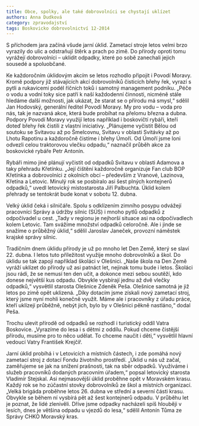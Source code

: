 ```yaml
---
title: Obce, spolky, ale také dobrovolníci se chystají uklízet
authors: Anna Dudková
category: zpravodajství
tags: Boskovicko dobrovolnictví 12-2014
---
```


S příchodem jara začíná všude jarní úklid. Zametací stroje letos velmi brzo vyrazily do ulic a odstraňují štěrk a prach po zimě. Do přírody oproti tomu vyrážejí dobrovolníci – uklidit odpadky, které po sobě zanechali jejich sousedé a spoluobčané.

Ke každoročním úklidovým akcím se letos rozhodlo připojit i Povodí Moravy. Kromě podpory již stávajících akcí dobrovolníků čisticích břehy řek, vyrazí s pytli a rukavicemi podél říčních toků i samotný management podniku. „Péče o vodu a vodní toky sice patří k naší každodenní činnosti, nicméně stále hledáme další možnosti, jak ukázat, že starat se o přírodu má smysl,“ sdělil Jan Hodovský, generální ředitel Povodí Moravy. My pro vodu – voda pro nás, tak je nazvaná akce, která bude probíhat na přelomu března a dubna. Podpory Povodí Moravy využijí letos například i boskovičtí rybáři, kteří doteď břehy řek čistili z vlastní iniciativy. „Plánujeme vyčistit Bělou od soutoku se Svitavou až po Šmelcovnu, Svitavu v oblasti Svitávky až po Lhotu Rapotinu a každoročně čistíme i břehy Úmoří. Od Úmoří jsme loni odvezli celou traktorovou vlečku odpadu,“ naznačil průběh akce za boskovické rybáře Petr Antonín.

Rybáři mimo jiné plánují vyčistit od odpadků Svitavu v oblasti Adamova a taky přehradu Křetínku. „Její čištění každoročně organizuje Fan club BOP Křetínka a dobrovolníci z okolních obcí – především z Vranové, Lazinova, Křetína a Letovic. Minulý rok se posbíralo asi šest plných kontejnerů odpadků,“ uvedl letovický místostarosta Jiří Palbuchta. Úklid kolem přehrady se tentokrát bude konat v sobotu 12. dubna.

Velký úklid čeká i silničáře. Spolu s odklízením zimního posypu odvážejí pracovníci Správy a údržby silnic (SÚS) i mnoho pytlů odpadků z odpočívadel u cest. „Tady v regionu je nejhorší situace asi na odpočívadlech kolem Letovic. Tam svážíme množství odpadků celoročně. Ale i jinde se snažíme o průběžný úklid,“ sdělil Jaroslav Janeček, provozní náměstek krajské správy silnic.

Tradičním dnem úklidu přírody je už po mnoho let Den Země, který se slaví 22. dubna. I letos tuto příležitost využije mnoho dobrovolníků a škol. Do úklidu se tak zapojí například školáci v Olešnici. „Naše škola na Den Země vyráží uklízet do přírody už asi patnáct let, nejinak tomu bude i letos. Školáci jsou rádi, že se nemusí ten den učit, a dokonce mezi sebou soutěží, kdo donese největší kus odpadu. Obvykle vysbírají jednu až dvě vlečky odpadků,“ vysvětlil starosta Olešnice Zdeněk Peša. Olešnice samotná je již letos po zimě opět uklizená. „Díky dotacím jsme získali nový zametací stroj, který jsme nyní mohli konečně využít. Máme ale i pracovníky z úřadu práce, kteří uklízejí průběžně, nebýt jich, bylo by v Olešnici pěkně nastláno,“ dodal Peša.

Trochu ulevit přírodě od odpadků se rozhodl i turistický oddíl Vatra Boskovice. „Vyrazíme do lesa i s dětmi z oddílu. Pokud chceme čistější přírodu, musíme pro to něco udělat. To chceme naučit i děti,“ vysvětlil hlavní vedoucí Vatry František Krejčíř.

Jarní úklid probíhá i v Letovicích a místních částech, i zde pomáhá nový zametací stroj z dotací Fondu životního prostředí. „Úklid u nás už začal, zaměřujeme se jak na snížení prašnosti, tak na sběr odpadků. Využíváme i služeb pracovníků dodaných pracovním úřadem,“ popsal letovický starosta Vladimír Stejskal.
Asi nejmasovější úklid proběhne opět v Moravském krasu. Každý rok se ho zúčastní stovky dobrovolníků ze škol a místních organizací. „Velká brigáda proběhne letos 26. dubna ve střední a severní části krasu. Obvykle se během ní vysbírá pět až šest kontejnerů odpadu. V průběhu let je poznat, že lidé zlenivěli. Dříve jsme odpadky nacházeli spíš hlouběji v lesích, dnes je většina odpadu u vjezdů do lesa,“ sdělil Antonín Tůma ze Správy CHKO Moravský kras.